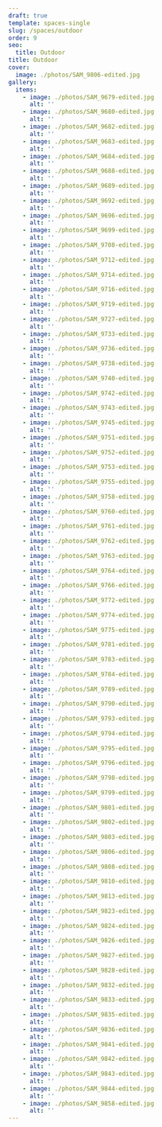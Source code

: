 ```yaml
---
draft: true
template: spaces-single
slug: /spaces/outdoor
order: 9
seo:
  title: Outdoor
title: Outdoor
cover:
  image: ./photos/SAM_9806-edited.jpg
gallery:
  items:
    - image: ./photos/SAM_9679-edited.jpg
      alt: ''
    - image: ./photos/SAM_9680-edited.jpg
      alt: ''
    - image: ./photos/SAM_9682-edited.jpg
      alt: ''
    - image: ./photos/SAM_9683-edited.jpg
      alt: ''
    - image: ./photos/SAM_9684-edited.jpg
      alt: ''
    - image: ./photos/SAM_9688-edited.jpg
      alt: ''
    - image: ./photos/SAM_9689-edited.jpg
      alt: ''
    - image: ./photos/SAM_9692-edited.jpg
      alt: ''
    - image: ./photos/SAM_9696-edited.jpg
      alt: ''
    - image: ./photos/SAM_9699-edited.jpg
      alt: ''
    - image: ./photos/SAM_9708-edited.jpg
      alt: ''
    - image: ./photos/SAM_9712-edited.jpg
      alt: ''
    - image: ./photos/SAM_9714-edited.jpg
      alt: ''
    - image: ./photos/SAM_9716-edited.jpg
      alt: ''
    - image: ./photos/SAM_9719-edited.jpg
      alt: ''
    - image: ./photos/SAM_9727-edited.jpg
      alt: ''
    - image: ./photos/SAM_9733-edited.jpg
      alt: ''
    - image: ./photos/SAM_9736-edited.jpg
      alt: ''
    - image: ./photos/SAM_9738-edited.jpg
      alt: ''
    - image: ./photos/SAM_9740-edited.jpg
      alt: ''
    - image: ./photos/SAM_9742-edited.jpg
      alt: ''
    - image: ./photos/SAM_9743-edited.jpg
      alt: ''
    - image: ./photos/SAM_9745-edited.jpg
      alt: ''
    - image: ./photos/SAM_9751-edited.jpg
      alt: ''
    - image: ./photos/SAM_9752-edited.jpg
      alt: ''
    - image: ./photos/SAM_9753-edited.jpg
      alt: ''
    - image: ./photos/SAM_9755-edited.jpg
      alt: ''
    - image: ./photos/SAM_9758-edited.jpg
      alt: ''
    - image: ./photos/SAM_9760-edited.jpg
      alt: ''
    - image: ./photos/SAM_9761-edited.jpg
      alt: ''
    - image: ./photos/SAM_9762-edited.jpg
      alt: ''
    - image: ./photos/SAM_9763-edited.jpg
      alt: ''
    - image: ./photos/SAM_9764-edited.jpg
      alt: ''
    - image: ./photos/SAM_9766-edited.jpg
      alt: ''
    - image: ./photos/SAM_9772-edited.jpg
      alt: ''
    - image: ./photos/SAM_9774-edited.jpg
      alt: ''
    - image: ./photos/SAM_9775-edited.jpg
      alt: ''
    - image: ./photos/SAM_9781-edited.jpg
      alt: ''
    - image: ./photos/SAM_9783-edited.jpg
      alt: ''
    - image: ./photos/SAM_9784-edited.jpg
      alt: ''
    - image: ./photos/SAM_9789-edited.jpg
      alt: ''
    - image: ./photos/SAM_9790-edited.jpg
      alt: ''
    - image: ./photos/SAM_9793-edited.jpg
      alt: ''
    - image: ./photos/SAM_9794-edited.jpg
      alt: ''
    - image: ./photos/SAM_9795-edited.jpg
      alt: ''
    - image: ./photos/SAM_9796-edited.jpg
      alt: ''
    - image: ./photos/SAM_9798-edited.jpg
      alt: ''
    - image: ./photos/SAM_9799-edited.jpg
      alt: ''
    - image: ./photos/SAM_9801-edited.jpg
      alt: ''
    - image: ./photos/SAM_9802-edited.jpg
      alt: ''
    - image: ./photos/SAM_9803-edited.jpg
      alt: ''
    - image: ./photos/SAM_9806-edited.jpg
      alt: ''
    - image: ./photos/SAM_9808-edited.jpg
      alt: ''
    - image: ./photos/SAM_9810-edited.jpg
      alt: ''
    - image: ./photos/SAM_9813-edited.jpg
      alt: ''
    - image: ./photos/SAM_9823-edited.jpg
      alt: ''
    - image: ./photos/SAM_9824-edited.jpg
      alt: ''
    - image: ./photos/SAM_9826-edited.jpg
      alt: ''
    - image: ./photos/SAM_9827-edited.jpg
      alt: ''
    - image: ./photos/SAM_9828-edited.jpg
      alt: ''
    - image: ./photos/SAM_9832-edited.jpg
      alt: ''
    - image: ./photos/SAM_9833-edited.jpg
      alt: ''
    - image: ./photos/SAM_9835-edited.jpg
      alt: ''
    - image: ./photos/SAM_9836-edited.jpg
      alt: ''
    - image: ./photos/SAM_9841-edited.jpg
      alt: ''
    - image: ./photos/SAM_9842-edited.jpg
      alt: ''
    - image: ./photos/SAM_9843-edited.jpg
      alt: ''
    - image: ./photos/SAM_9844-edited.jpg
      alt: ''
    - image: ./photos/SAM_9858-edited.jpg
      alt: ''
---
```

